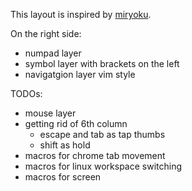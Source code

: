 This layout is inspired by [miryoku](https://github.com/manna-harbour/qmk_firmware/blob/miryoku/users/manna-harbour_miryoku/miryoku.org).

On the right side:
- numpad layer
- symbol layer with brackets on the left
- navigatgion layer vim style

TODOs:
- mouse layer
- getting rid of 6th column
	- escape and tab as tap thumbs
	- shift as hold
- macros for chrome tab movement
- macros for linux workspace switching
- macros for screen 
